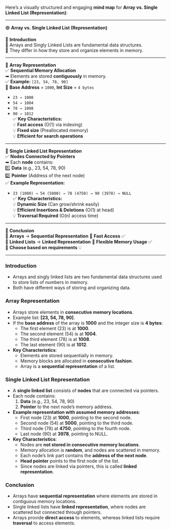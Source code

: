 Here’s a visually structured and engaging **mind map** for **Array vs. Single Linked List (Representation)**:  

---

🟢 **Array vs. Single Linked List (Representation)**  

📌 **Introduction**  
📍 Arrays and Singly Linked Lists are fundamental data structures.  
📍 They differ in how they store and organize elements in memory.  

---  

🔷 **Array Representation**  
✅ **Sequential Memory Allocation**  
➡ Elements are stored **contiguously** in memory.  
✅ **Example:** `[23, 54, 78, 90]`  
🔹 **Base Address** = `1000`, **Int Size** = `4 bytes`  
  - `23 → 1000`  
  - `54 → 1004`  
  - `78 → 1008`  
  - `90 → 1012`  
✅ **Key Characteristics:**  
💡 **Fast access** (O(1) via indexing)  
💡 **Fixed size** (Preallocated memory)  
💡 **Efficient for search operations**  

---  

🔷 **Single Linked List Representation**  
✅ **Nodes Connected by Pointers**  
➡ Each **node** contains:  
  1️⃣ **Data** (e.g., 23, 54, 78, 90)  
  2️⃣ **Pointer** (Address of the next node)  
✅ **Example Representation:**  
  - `23 (1000) → 54 (5000) → 78 (4750) → 90 (3978) → NULL`  
✅ **Key Characteristics:**  
💡 **Dynamic Size** (Can grow/shrink easily)  
💡 **Efficient Insertions & Deletions** (O(1) at head)  
💡 **Traversal Required** (O(n) access time)  

---  

🔷 **Conclusion**  
📍 **Arrays** → **Sequential Representation** 🚀 **Fast Access** ✅  
📍 **Linked Lists** → **Linked Representation** 🔗 **Flexible Memory Usage** ✅  
📍 **Choose based on requirements** 💡  

---


### **Introduction**
- Arrays and singly linked lists are two fundamental data structures used to store lists of numbers in memory.
- Both have different ways of storing and organizing data.

### **Array Representation**
- Arrays store elements in **consecutive memory locations**.
- Example list: **[23, 54, 78, 90]**.
- If the **base address** of the array is **1000** and the integer size is **4 bytes**:
  - The first element (23) is at **1000**.
  - The second element (54) is at **1004**.
  - The third element (78) is at **1008**.
  - The last element (90) is at **1012**.
- **Key Characteristics**:
  - Elements are stored sequentially in memory.
  - Memory blocks are allocated in **consecutive fashion**.
  - Array is a **sequential representation** of a list.

### **Single Linked List Representation**
- A **single linked list** consists of **nodes** that are connected via pointers.
- Each node contains:
  1. **Data** (e.g., 23, 54, 78, 90)
  2. **Pointer** to the next node’s memory address.
- **Example representation with assumed memory addresses**:
  - First node (23) at **1000**, pointing to the second node.
  - Second node (54) at **5000**, pointing to the third node.
  - Third node (78) at **4750**, pointing to the fourth node.
  - Last node (90) at **3978**, pointing to NULL.
- **Key Characteristics**:
  - Nodes are **not stored in consecutive memory locations**.
  - Memory allocation is **random**, and nodes are scattered in memory.
  - Each node’s link part contains the **address of the next node**.
  - **Head pointer** points to the first node of the list.
  - Since nodes are linked via pointers, this is called **linked representation**.

### **Conclusion**
- Arrays have **sequential representation** where elements are stored in contiguous memory locations.
- Single linked lists have **linked representation**, where nodes are scattered but connected through pointers.
- Arrays provide **direct access** to elements, whereas linked lists require **traversal** to access elements.

